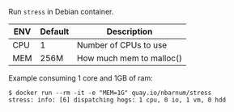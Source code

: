 Run `stress` in Debian container.

| ENV | Default | Description              |
|-----|---------|--------------------------|
| CPU | 1       | Number of CPUs to use    |
| MEM | 256M    | How much mem to malloc() |

Example consuming 1 core and 1GB of ram:

```shell
$ docker run --rm -it -e "MEM=1G" quay.io/nbarnum/stress
stress: info: [6] dispatching hogs: 1 cpu, 0 io, 1 vm, 0 hdd
```
